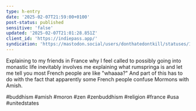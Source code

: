 ```yaml
---
type: h-entry
date: '2025-02-07T21:59:00+0100'
post-status: published
sensitive: 'false'
updated: '2025-02-07T21:01:28.851Z'
client_id: 'https://indiepass.app/'
syndication: 'https://mastodon.social/users/donthatedontkill/statuses/113964618335141032'
---
```

Explaining to my friends in France why I feel called to possibly going into monastic life inevitably involves me explaining what rumspringa is and let me tell you most French people are like "whaaaa?" And part of this has to do with the fact that apparently some French people confuse Mormons with Amish.

#buddhism #amish #moron #zen #zenbuddhism #religion #france #usa #unitedstates
